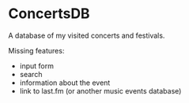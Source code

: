 ConcertsDB
==========

A database of my visited concerts and festivals.

Missing features:
- input form
- search
- information about the event
- link to last.fm (or another music events database)